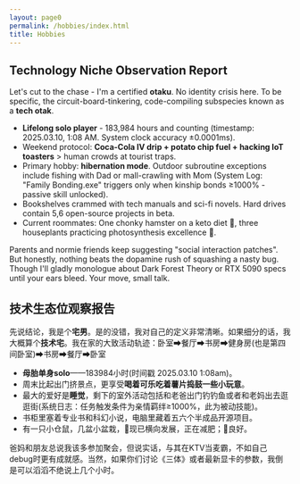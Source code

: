 ```yaml
---
layout: page0
permalink: /hobbies/index.html
title: Hobbies
---
```


## Technology Niche Observation Report
Let's cut to the chase - I'm a certified **otaku**. No identity crisis here. To be specific, the circuit-board-tinkering, code-compiling subspecies known as a **tech otak**.<br>

- **Lifelong solo player** - 183,984 hours and counting (timestamp: 2025.03.10, 1:08 AM. System clock accuracy ±0.0001ms).
- Weekend protocol: **Coca-Cola IV drip + potato chip fuel + hacking IoT toasters** > human crowds at tourist traps.
- Primary hobby: **​hibernation mode**. Outdoor subroutine exceptions include fishing with Dad or mall-crawling with Mom (System Log: "Family Bonding.exe" triggers only when kinship bonds ≥1000% - passive skill unlocked).
- Bookshelves crammed with tech manuals and sci-fi novels. Hard drives contain 5,6 open-source projects in beta.
- Current roommates: One chonky hamster on a keto diet 🐹, three houseplants practicing photosynthesis excellence 🌱.

Parents and normie friends keep suggesting "social interaction patches". But honestly, nothing beats the dopamine rush of squashing a nasty bug. Though I'll gladly monologue about Dark Forest Theory or RTX 5090 specs until your ears bleed. Your move, small talk.

## 技术生态位观察报告
先说结论，我是个**宅男**。是的没错，我对自己的定义非常清晰。如果细分的话，我大概算个**技术宅**。我在家的大致活动轨迹：卧室➡餐厅➡书房➡健身房(也是第四间卧室)➡书房➡餐厅➡卧室<br>
- **母胎单身solo**——183984小时(时间戳 2025.03.10 1:08am)。
- 周末比起出门挤景点，更享受**喝着可乐吃着薯片捣鼓一些小玩意**。
- 最大的爱好是**睡觉**，剩下的室外活动包括和老爸出门钓钓鱼或者和老妈出去逛逛街(系统日志：任务触发条件为亲情羁绊≥1000%，此为被动技能)。
- 书柜里塞着专业书和科幻小说，电脑里藏着五六个半成品开源项目。<br>
- 有一只小仓鼠，几盆小盆栽，🐹现已横向发展，正在减肥；🌱良好。

爸妈和朋友总说我该多参加聚会，但说实话，与其在KTV当麦霸，不如自己debug时更有成就感。当然，如果你们讨论《三体》或者最新显卡的参数，我倒是可以滔滔不绝说上几个小时。
